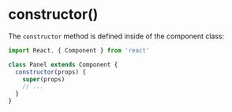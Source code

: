 # constructor()

The `constructor` method is defined inside of the component class:

```js
import React, { Component } from 'react'

class Panel extends Component {
  constructor(props) {
    super(props)
    // ...
  }
}
```